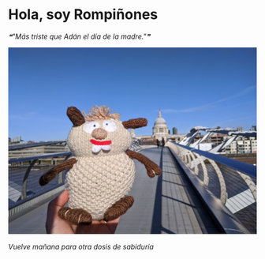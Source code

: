 # Hola, soy Rompiñones

<!--STARTS_HERE_QUOTE_README-->
<i>❝"Más triste que Adán el día de la madre."❞</i>
<!--ENDS_HERE_QUOTE_README-->

<!--START_SECTION:update_image-->
![alt text](https://raw.githubusercontent.com/focaalvarez/rompinones/main/.github/images/IMG_20220205_105738.jpg?raw=true)
<!--END_SECTION:update_image-->

*Vuelve mañana para otra dosis de sabiduría*
